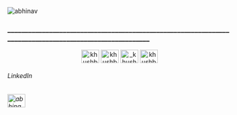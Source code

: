 <p align="left"> <img src="https://komarev.com/ghpvc/?username=abhinav&label=Profile%20views&color=001010&style=flat" alt="abhinav" />
<h3>_________________________________________________________________________________________________________</h3>
</p>
<p align="middle">
<a href="https://twitter.com/abhinavjoshi1" target="blank"><img align="center" src="https://cdn.jsdelivr.net/npm/simple-icons@3.0.1/icons/twitter.svg" alt="khushboogoel01" height="30" width="40" /></a>
<a href="https://linkedin.com/in/khushboogoel01" target="blank"><img align="center" src="https://cdn.jsdelivr.net/npm/simple-icons@3.0.1/icons/linkedin.svg" alt="khushboogoel01" height="30" width="40" /></a>
<a href="https://gmail.com/" target="blank"><img align="center" src="https://cdn.jsdelivr.net/npm/simple-icons@3.0.1/icons/gmail.svg" alt="_khushboo.goel" height="30" width="40" /></a>
<a href="https://www.youtube.com/c/khushboo goel" target="blank"><img align="center" src="https://cdn.jsdelivr.net/npm/simple-icons@3.0.1/icons/youtube.svg" alt="khushboo goel" height="30" width="40" /></a>
</p>

<p align="left">
<h6> LinkedIn <h6>
<a href="https://linkedin.com/in/abhinavjoshi05" target="blank"><img align="center" src="https://raw.githubusercontent.com/rahuldkjain/github-profile-readme-generator/master/src/images/icons/Social/linked-in-alt.svg" alt="abhinavjoshi05" height="30" width="40" /></a>
</p>


</p>

